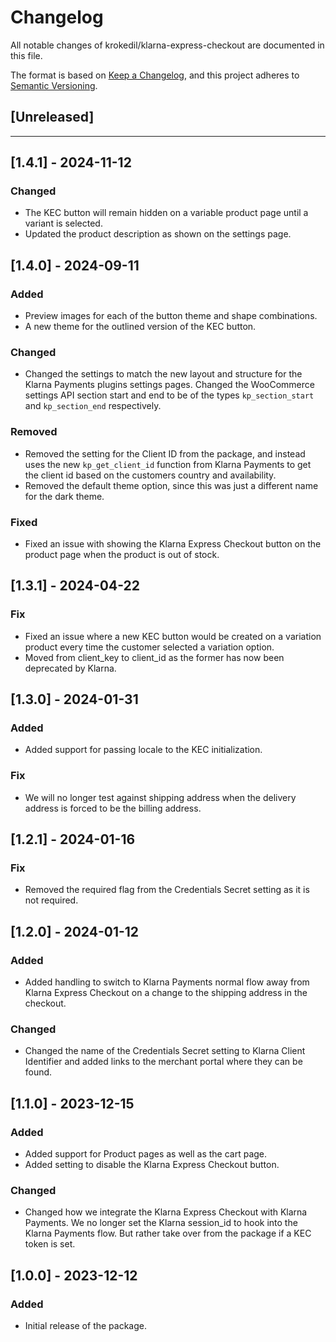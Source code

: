 # Changelog

All notable changes of krokedil/klarna-express-checkout are documented in this file.

The format is based on [Keep a Changelog](https://keepachangelog.com/en/1.0.0/),
and this project adheres to [Semantic Versioning](https://semver.org/spec/v2.0.0.html).

## [Unreleased]

------------------
## [1.4.1] - 2024-11-12
### Changed
* The KEC button will remain hidden on a variable product page until a variant is selected.
* Updated the product description as shown on the settings page.

## [1.4.0] - 2024-09-11
### Added

* Preview images for each of the button theme and shape combinations.
* A new theme for the outlined version of the KEC button.

### Changed

* Changed the settings to match the new layout and structure for the Klarna Payments plugins settings pages. Changed the WooCommerce settings API section start and end to be of the types `kp_section_start` and `kp_section_end` respectively.

### Removed

* Removed the setting for the Client ID from the package, and instead uses the new `kp_get_client_id` function from Klarna Payments to get the client id based on the customers country and availability.
* Removed the default theme option, since this was just a different name for the dark theme.

### Fixed

* Fixed an issue with showing the Klarna Express Checkout button on the product page when the product is out of stock.

## [1.3.1] - 2024-04-22
### Fix

* Fixed an issue where a new KEC button would be created on a variation product every time the customer selected a variation option.
* Moved from client_key to client_id as the former has now been deprecated by Klarna.

## [1.3.0] - 2024-01-31
### Added

* Added support for passing locale to the KEC initialization.

### Fix

* We will no longer test against shipping address when the delivery address is forced to be the billing address.

## [1.2.1] - 2024-01-16
### Fix

* Removed the required flag from the Credentials Secret setting as it is not required.

## [1.2.0] - 2024-01-12
### Added

* Added handling to switch to Klarna Payments normal flow away from Klarna Express Checkout on a change to the shipping address in the checkout.

### Changed

* Changed the name of the Credentials Secret setting to Klarna Client Identifier and added links to the merchant portal where they can be found.

## [1.1.0] - 2023-12-15

### Added

* Added support for Product pages as well as the cart page.
* Added setting to disable the Klarna Express Checkout button.

### Changed

* Changed how we integrate the Klarna Express Checkout with Klarna Payments. We no longer set the Klarna session_id to hook into the Klarna Payments flow. But rather take over from the package if a KEC token is set.

## [1.0.0] - 2023-12-12

### Added

* Initial release of the package.
